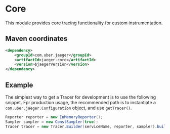 # Core #
This module provides core tracing functionality for custom instrumentation. 

## Maven coordinates ##
```xml
<dependency>
    <groupId>com.uber.jaeger</groupId>
    <artifactId>jaeger-core</artifactId>
    <version>$jaegerVersion</version>
</dependency>
```

## Example ##
The simplest way to get a Tracer for development is to use the following snippet. 
Fpr production usage, the recommended path is to instantiate a `com.uber.jaeger.Configuration` 
object, and use `getTracer()`.

```java
Reporter reporter = new InMemoryReporter();
Sampler sampler = new ConstSampler(true);
Tracer tracer = new Tracer.Builder(serviceName, reporter, sampler).build();
```
